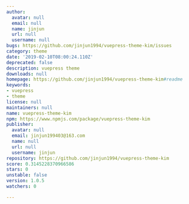 ```yaml
---
author:
  avatar: null
  email: null
  name: jinjun
  url: null
  username: null
bugs: https://github.com/jinjun1994/vuepress-theme-kim/issues
category: theme
date: '2019-02-10T08:00:24.110Z'
deprecated: false
description: vuepress theme
downloads: null
homepage: https://github.com/jinjun1994/vuepress-theme-kim#readme
keywords:
- vuepress
- theme
license: null
maintainers: null
name: vuepress-theme-kim
npm: https://www.npmjs.com/package/vuepress-theme-kim
publisher:
  avatar: null
  email: jinjun199403@163.com
  name: null
  url: null
  username: jinjun
repository: https://github.com/jinjun1994/vuepress-theme-kim
score: 0.3145228370966586
stars: 0
unstable: false
version: 1.0.5
watchers: 0

---
```


